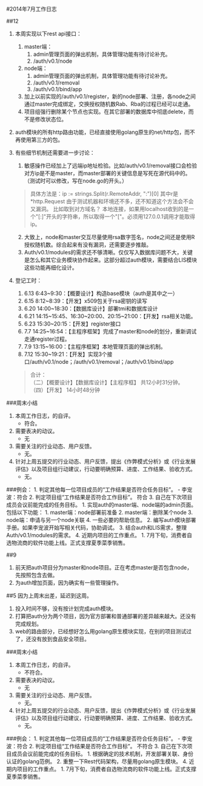 #2014年7月工作日志

##12
1. 本周实现以下rest api接口：
	1. master端：
		1. admin管理页面的弹出机制，具体管理功能有待讨论补充。
		2. /auth/v0.1/node
	2. node端：
		1. admin管理页面的弹出机制，具体管理功能有待讨论补充。
		2. /auth/v0.1/removal
		3. /auth/v0.1/bind/app
	3. 加上以前实现的/auth/v0.1/register，新的node部署、注册，各node之间通过master完成绑定，交换授权随机数Rab、Rba的过程已经可以走通。
	4. 项目组强行删除某个节点也实现。在其它部署的数据库中彻底delete，而不是修改状态位。
2. auth模块的所有http路由功能，已经直接使用golang原生的net/http包，而不再使用第三方的包。

3. 有些细节机制还需要进一步讨论：
	1. 敏感操作已经加上了远端ip地址检验。比如/auth/v0.1/removal接口会检验对方ip是不是master，而master部署的关键信息是写死在源代码中的。（测试时可以修改，写在node.go的开头。）

	>具体方法是：ip := strings.Split(r.RemoteAddr, ":")[0]
	>其中r是*http.Request
	>由于测试机器和环境还不多，还不知道这个方法会不会又漏洞。
	>比如取到对方域名？
	>本地连接，如果用localhost收到的是一个"[:]"开头的字符串，所以取得一个"["。必须用127.0.0.1调用才能取得ip。

	2. 大致上，node和master交互尽量使用rsa数字签名，node之间还是使用R授权随机数。综合起来有没有漏洞，还需要逐步推敲。
	3. Auth/v0.1/modules的需求还不够清晰。仅仅写入数据库问题不大，关键是怎么和其它业务模块协作起来。这部分超过auth模块，需要结合LIS模块这些功能再细化设计。
4. 登记工时：
	1. 6.13 6:43~9:30：【概要设计】构造base模块（auth是其中之一）
	2. 6.15 8:12~8:39：【开发】x509包关于rsa密钥的读写
	3. 6.20 14:00~18:30：【数据库设计】部署tmi和数据库设计
	4. 6.21 14:15~15:45、16:30~20:00、20:15~21:00：【开发】rsa相关功能。
	5. 6.23 15:30~20:15：【开发】register接口
	6. 7.7 14:25~16:54：【主程序框架】完成了master和node的划分，重新调试走通register过程。
	7. 7.9 13:15~16:00：【主程序框架】本地管理页面的弹出机制。
	8. 7.12 15:30~19:21：【开发】实现3个接口/auth/v0.1/node；/auth/v0.1/removal；/auth/v0.1/bind/app

	> 合计：  
	> （二）【概要设计】【数据库设计】【主程序框】  共12小时31分钟。
	> （四）【开发】  14小时48分钟

###周末小结
1. 本周工作日志，的自评。
	- 符合。
2. 需要表决的动议。
	- 无
3. 需要关注的行业动态、用户反馈。
	- 无。 
4. 针对上周五提交的行业动态、用户反馈，提出《作弊模式分析》或《行业发展评估》以及项目组行动建议，行动要明确预算、进度、工作结果、验收方式。
	- 无。

###例会：
	1. 判定其他每一位项目成员的“工作结果是否符合任务目标”。
		- 李宠波：符合
	2. 判定项目组“工作结果是否符合工作目标”。
		 符合
	3. 自己在下次项目成员会议前能完成的任务目标。
		1. 实现auth的master端、node端的admin页面。包括以下功能：
			1. master端：node部署前准备
			2. master端：删除某个node
			3. node端：申请与另一个node关联
			4. 一些必要的帮助信息。
		2. 编写auth模块部署手册。如果李宠波开始写相关代码，协助调试。
		3. 结合auth和LIS需求，整理Auth/v0.1/modules的需求。
	4. 近期内项目的工作重点。
		1. 7月下旬，消费者自选物流商的软件功能上线。正式支撑夏季菜季销售。

##9
1. 前天把auth项目分为master和node项目。正在考虑master是否包含node，先按照包含去做。
2. 为auth增加页面，因为确实有一些管理操作。

##5
因为上周末出差，延迟到这周。
1. 投入时间不够，没有按计划完成auth模块。
2. 打算把auth分为两个项目，因为官方部署和普通部署的差异越来越大。还没有完成规划。
3. web的路由部分，已经想好怎么用golang原生模块实现，在别的项目测试过了，还没有放到食品安全项目。

###周末小结
1. 本周工作日志，的自评。
	- 不符合。
2. 需要表决的动议。
	- 无
3. 需要关注的行业动态、用户反馈。
	- 无。 
4. 针对上周五提交的行业动态、用户反馈，提出《作弊模式分析》或《行业发展评估》以及项目组行动建议，行动要明确预算、进度、工作结果、验收方式。
	- 无。

###例会：
	1. 判定其他每一位项目成员的“工作结果是否符合任务目标”。
		- 李宠波：符合
	2. 判定项目组“工作结果是否符合工作目标”。
		 不符合
	3. 自己在下次项目成员会议前能完成的任务目标。
		1. 根据确定的技术机制，开发部署关联、身份认证的golang范例。
		2. 重整一下Rest代码架构，尽量用golang原生模块。
	4. 近期内项目的工作重点。
		1. 7月下旬，消费者自选物流商的软件功能上线。正式支撑夏季菜季销售。


